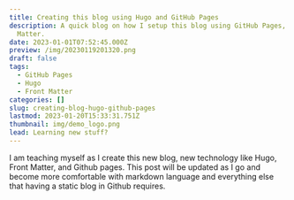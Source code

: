 ```yaml
---
title: Creating this blog using Hugo and GitHub Pages
description: A quick blog on how I setup this blog using GitHub Pages, Hugo, and Front
  Matter.
date: 2023-01-01T07:52:45.000Z
preview: /img/20230119201320.png
draft: false
tags:
  - GitHub Pages
  - Hugo
  - Front Matter
categories: []
slug: creating-blog-hugo-github-pages
lastmod: 2023-01-20T15:33:31.751Z
thumbnail: img/demo_logo.png
lead: Learning new stuff?
---
```


I am teaching myself as I create this new blog, new technology like Hugo, Front Matter, and Github pages.  This post will be updated as I go and become more comfortable with markdown language and everything else that having a static blog in Github requires.